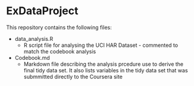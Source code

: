 ExDataProject
=============
This repository contains the following files:
  * data_analysis.R 
     * R script file for analysing the UCI HAR Dataset - commented to match the codebook analysis
  * Codebook.md
     * Markdown file describing the analysis prcedure use to derive the final tidy data set.  It also lists variables in the tidy data set that was submmitted directly to the Coursera site


